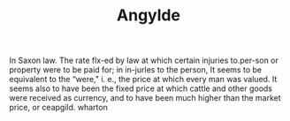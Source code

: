 ---
title: Angylde
letter: A
permalink: "/definitions/bld-angylde.html"
body: In Saxon law. The rate flx-ed by law at which certain injuries to.per-son or
  property were to be paid for; in in-jurles to the person, It seems to be equivalent
  to the “were," i. e., the price at which every man was valued. It seems also to
  have been the fixed price at which cattle and other goods were received as currency,
  and to have been much higher than the market price, or ceapgild. wharton
published_at: '2018-07-07'
source: Black's Law Dictionary 2nd Ed (1910)
layout: post
---